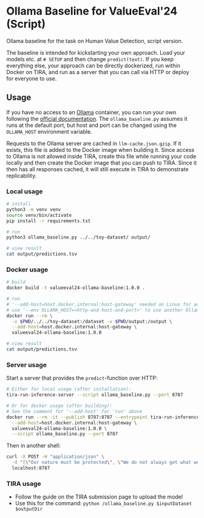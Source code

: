 # Ollama Baseline for ValueEval'24 (Script)
Ollama baseline for the task on Human Value Detection, script version.

The baseline is intended for kickstarting your own approach. Load your models
etc. at `# SETUP` and then change `predict(text)`. If you keep everything else,
your approach can be directly dockerized, run within Docker on TIRA, and run as
a server that you can call via HTTP or deploy for everyone to use.

## Usage
If you have no access to an [Ollama](https://ollama.com/) container, you can run
your own following the [official documentation](https://hub.docker.com/r/ollama/ollama). 
The `ollama_baseline.py` assumes it runs at the default port, but host and port
can be changed using the `OLLAMA_HOST` environment variable.

Requests to the Ollama server are cached in `llm-cache.json.gzip`. If it exists,
this file is added to the Docker image when building it. Since access to Ollama
is not allowed inside TIRA, create this file while running your code locally and
then create the Docker image that you can push to TIRA. Since it then has all
responses cached, it will still execute in TIRA to demonstrate replicability.

### Local usage
```bash
# install
python3 -m venv venv
source venv/bin/activate
pip install -r requirements.txt

# run
python3 ollama_baseline.py ../../toy-dataset/ output/

# view result
cat output/predictions.tsv
```

### Docker usage
```bash
# build
docker build -t valueeval24-ollama-baseline:1.0.0 .

# run
# '--add-host=host.docker.internal:host-gateway' needed on Linux for accessing Ollama docker on localhost
# use '--env OLLAMA_HOST=<http-and-host-and-port>' to use another Ollama server
docker run --rm \
  -v $PWD/../../toy-dataset:/dataset -v $PWD/output:/output \
  --add-host=host.docker.internal:host-gateway \
  valueeval24-ollama-baseline:1.0.0

# view result
cat output/predictions.tsv
```

### Server usage
Start a server that provides the `predict`-function over HTTP:
```bash
# Either for local usage (after installation):
tira-run-inference-server --script ollama_baseline.py --port 8787

# Or for docker usage (after building):
# See the comment for '--add-host' for 'run' above
docker run --rm -it --publish 8787:8787 --entrypoint tira-run-inference-server \
  --add-host=host.docker.internal:host-gateway \
  valueeval24-ollama-baseline:1.0.0 \
  --script ollama_baseline.py --port 8787
```
Then in another shell:
```bash
curl -X POST -H "application/json" \
  -d "[\"Our nature must be protected\", \"We do not always get what we want\"]" \
  localhost:8787
```

### TIRA usage
- Follow the guide on the TIRA submission page to upload the model
- Use this for the command: `python /ollama_baseline.py $inputDataset $outputDir`

